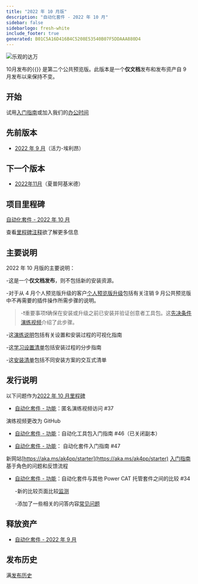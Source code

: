 ```yaml
---
title: "2022 年 10 月版"
description: "自动化套件 - 2022 年 10 月"
sidebar: false
sidebarlogo: fresh-white
include_footer: true
generated: B01C5A16D416B4C5208E53540B07F5DDAAA880D4
---
```


![乐观的达万](/images/upbeat-dhawan.png)

10月发布的{{<product-name>}} 是第二个公共预览版。此版本是一个**仅文档**发布和发布资产自 9 月发布以来保持不变。

## 开始

试用[入门指南](/zh-hans/get-started)或加入我们的[办公时间](/zh-hans/office-hours)

## 先前版本

- [2022 年 9 月](/zh-hans/releases/september-2022)（活力-埃利昂）

## 下一个版本

- [2022年11月](/zh-hans/releases/november-2022)（夏普阿基米德）

## 项目里程碑

[自动化套件 - 2022 年 10 月](https://github.com/orgs/microsoft/projects/486/views/3)

查看[里程碑注释](/zh-hans/releases/milestones)欲了解更多信息

## 主要说明

2022 年 10 月版的主要说明：

-这是一个**仅文档发布**，则不包括新的安装资源。

-对于从 4 月个人预览版升级的客户[个人预览版升级](https://github.com/microsoft/powercat-automation-kit/blob/main/docs/private-preview-upgrade.md)包括有关注销 9 月公共预览版中不再需要的插件操作所需步骤的说明。

> -❗重要事项❗确保在安装或升级之前已安装并验证创意者工具包。这[先决条件演练视频](https://github.com/microsoft/powercat-automation-kit/blob/main/docs/walkthrough.md)介绍了此步骤。

-这[演练说明](https://github.com/microsoft/powercat-automation-kit/blob/main/docs/walkthrough.md)包括有关设置和安装过程的可视化指南

-这[学习设置清单](https://learn.microsoft.com/power-automate/guidance/automation-kit/setup/setup-checklist)包括安装过程的分步指南

-这[安装清单](/zh-hans/get-started/install-checklist)包括不同安装方案的交互式清单

## 发行说明

以下问题作为[2022 年 10 月里程碑](https://github.com/orgs/microsoft/projects/486/views/3)

- [自动化套件 - 功能](https://github.com/microsoft/powercat-automation-kit/issues/37)：匿名演练视频访问 #37

演练视频更改为 GitHub

- [自动化套件 - 功能](https://github.com/microsoft/powercat-automation-kit/issues/46)：自动化工具包入门指南 #46（已关闭副本）

- [自动化套件 - 功能](https://github.com/microsoft/powercat-automation-kit/issues/47)： 自动化套件入门指南 #47

新网站[https://aka.ms/ak4pp/starter](https://aka.ms/ak4pp/starter)
  [入门指南](https://microsoft.github.io/powercat-automation-kit/get-started/)基于角色的问题和反馈流程

- [自动化套件 - 功能](https://github.com/microsoft/powercat-automation-kit/issues/34)：自动化套件与其他 Power CAT 托管套件之间的比较 #34

  -新的比较页面比较[监测](https://microsoft.github.io/powercat-automation-kit/monitoring-compare/)
  
  -添加了一些相关的问答内容[常见问题](https://microsoft.github.io/powercat-automation-kit/frequently-asked-questions/)

## 释放资产

- [自动化套件 - 2022 年 9 月](https://github.com/microsoft/powercat-automation-kit/releases/tag/AutomationKit-September2022)

## 发布历史

满[发布历史](/zh-hans/releases)
